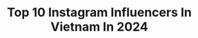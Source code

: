 ---
title: Top 10 Instagram Influencers In Vietnam In 2024
description: >-
  Find top Instagram influencers in Vietnam in 2024. Most popular hashtags: #food #feedfeed #foodphotography.
platform: Instagram
hits: 12
text_top: Discover the best Instagram influencers on inBeat.
text_bottom: inBeat aggregates 12 Instagram influencers like this in Vietnam for you to connect with.
profiles:
  - username: "giangoivlog"
    fullname: >-
      Giang Ơi
    bio: >-
      Adulthood of a Weirdo 👽 Liên hệ công việc xin gửi email tới ✉️ tan@giangoi.com chứ gửi inbox nó trôi quý vị ơi xin cảm ơn Ấn đây xem video mới nè 👇
    location: "Vietnam"
    followers: 510239
    engagement: 389
    commentsToLikes: 0.003730
    id: ck14kgo49pfjq0i196cv1kdri
    verified: false
    hashtags: "#27weeks, #con, #applepay"
  - username: "besteverfoodreviewshow"
    fullname: >-
      Sonny
    bio: >-
      Hunting down the world’s most unique food! 📍 US / Vietnam Best Ever Coffee - Link Below
    location: "Vietnam"
    followers: 457000
    engagement: 36
    commentsToLikes: 0.026771
    id: ck13741ht9o0v0i197uierbhl
    verified: false
    hashtags: "#foodexploration, #foodporn, #besteverfoodreviewshow, #pakistan"
  - username: "monstar_key"
    fullname: >-
      KEY
    bio: >-
      
    location: "Vietnam"
    followers: 156169
    engagement: 339
    commentsToLikes: 0.004527
    id: ck15q18g70m2k0i196vl8ox9u
    verified: true
    hashtags: ""
  - username: "lemaihang"
    fullname: >-
      Lê Mai Hằng
    bio: >-
      24 | 🇻🇳 WELCOME TO THE LMH’s WORLD 🌏✨ Girl Empowerment Influencer & Financial Boss 🦋 Also my baby @otb.event 💦 CHECK OUT MY VLOG 👇🏻
    location: "Vietnam"
    followers: 23714
    engagement: 394
    commentsToLikes: 0.007240
    id: ck0w0inyseeav0i19l8oa2r3o
    verified: false
    hashtags: "#danielwellington, #dwvietnam, #dwinvn, #dwforeveryone"
  - username: "truonghoang.maianh"
    fullname: >-
      Trương Hoàng Mai Anh
    bio: >-
      🇻🇳 Always be confident in yourself 📬 truonghoangmaianh@gmail.com Facebook: Trương Hoàng Mai Anh Tiktok: truoghoagmaianh 🎥 Youtube: Mai Anh đến đây!
    location: "Vietnam"
    followers: 465762
    engagement: 232
    commentsToLikes: 0.003484
    id: ck14je2iljv0o0i19bzh8ktq9
    verified: true
    hashtags: "#lazada1212, #beautytips, #clearskin, #clearskinroutine"
  - username: "baoanh0309"
    fullname: >-
      Nguyễn Hoài Bảo Anh
    bio: >-
      • Singer, Vietnam 🇻🇳 • ®️FB: @BaoAnhOfficial
    location: "Vietnam"
    followers: 2035891
    engagement: 54
    commentsToLikes: 0.003806
    id: ck13a6fawoudp0i19304logdw
    verified: true
    hashtags: "#dionlee, #nodaleto, #versace"
  - username: "cathylemoine"
    fullname: >-
      Chef Catherine Lemoine
    bio: >-
      Founder @temporadapopup & @lamesard / Cocinera / Chef Consulting / Private Vin Diesel Chef 👩🏼‍🍳 / Food Styling
    location: "Vietnam"
    followers: 51757
    engagement: 110
    commentsToLikes: 0.038975
    id: ck137x2ghdh7a0i192xrf3yxt
    verified: true
    hashtags: "#mortal, #brugalleyenda, #chefcathylemoine, #boarshead"
  - username: "vietnamtourismboard"
    fullname: >-
      Vietnam Tourism Board
    bio: >-
      Official account of Vietnam National Administration of Tourism 🇻🇳 Use the hashtags #WhyNotVietnam or #MyVietnam for a chance to be featured.
    location: "Vietnam"
    followers: 166467
    engagement: 206
    commentsToLikes: 0.036869
    id: ck0tw3xofdwze0i199jj5985a
    verified: true
    hashtags: "#myvietnam, #whynotvietnam"
  - username: "foodholicvn"
    fullname: >-
      Ăn Hết Thế Giới
    bio: >-
      🇻🇳 Có tình yêu mãnh liệt với đồ ăn. #️⃣ #foodholicvn 📩For Work: foodholicvietnam@gmail.com
    location: "Vietnam"
    followers: 72807
    engagement: 153
    commentsToLikes: 0.017301
    id: ck0tw3xymdx0n0i19xo2sybld
    verified: false
    hashtags: "#sushi, #foodholicvncafe, #ganuongooo, #soithai"
  - username: "maryderoux"
    fullname: >-
      Đoan Minh
    bio: >-
      📸U are what u eat ✈️𝐓𝐫𝐚𝐯𝐞𝐥 💃@saycoffee24h 🇻🇳#mdrsaigon #mdrdalat #mdrhn #mdrvt #mdrSP 🇹🇭#mdrTLD #mdrbkk #mdrCMai 🇸🇬#mdrsing
    location: "Vietnam"
    followers: 34416
    engagement: 85
    commentsToLikes: 0.010310
    id: ck15usc4aoca60i19k5lj1oij
    verified: false
    hashtags: "#food, #foodphotography, #pablovietnam, #likeforlikes"
---